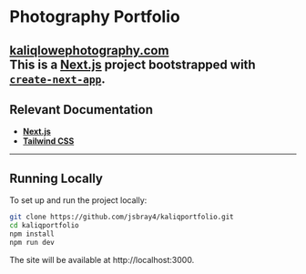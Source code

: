 # Photography Portfolio

**[kaliqlowephotography.com](https://kaliqlowephotography.com)**  
This is a [Next.js](https://nextjs.org) project bootstrapped with [`create-next-app`](https://github.com/vercel/next.js/tree/canary/packages/create-next-app).
---

## Relevant Documentation

- **[Next.js](https://nextjs.org/docs)**
- **[Tailwind CSS](https://v2.tailwindcss.com/docs)**

---

## Running Locally

To set up and run the project locally:

```bash
git clone https://github.com/jsbray4/kaliqportfolio.git
cd kaliqportfolio
npm install
npm run dev
```
The site will be available at http://localhost:3000.

